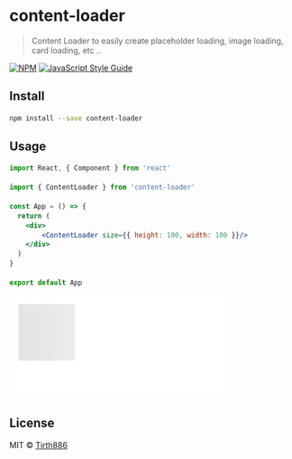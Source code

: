 # content-loader

> Content Loader to easily create placeholder loading, image loading, card loading, etc ..

[![NPM](https://img.shields.io/npm/v/content-loader.svg)](https://www.npmjs.com/package/content-loader) [![JavaScript Style Guide](https://img.shields.io/badge/code_style-standard-brightgreen.svg)](https://standardjs.com)

## Install

```bash
npm install --save content-loader
```

## Usage

```jsx
import React, { Component } from 'react'

import { ContentLoader } from 'content-loader'

const App = () => {
  return (
    <div>
        <ContentLoader size={{ height: 100, width: 100 }}/>
    </div>
  )
}

export default App

```

![Alt Text](ss/defaultLoader.png)



## License

MIT © [Tirth886](https://github.com/Tirth886)
